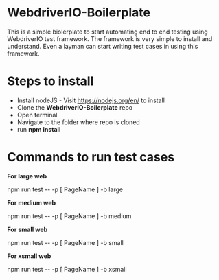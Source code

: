 # WebdriverIO-Boilerplate
This is a simple biolerplate to start automating end to end testing using WebdriverIO test framework. The framework is very simple to install and understand. Even a layman can start writing test cases in using this framework. 

# Steps to install
- Install nodeJS - Visit https://nodejs.org/en/ to install
- Clone the **WebdriverIO-Boilerplate** repo
- Open terminal 
- Navigate to the folder where repo is cloned
- run **npm install**

# Commands to run test cases

**For large web**

npm run test -- -p [ PageName ] -b large

**For medium web**

npm run test -- -p [ PageName ] -b medium

**For small web**

npm run test -- -p [ PageName ] -b small

**For xsmall web**

npm run test -- -p [ PageName ] -b xsmall
